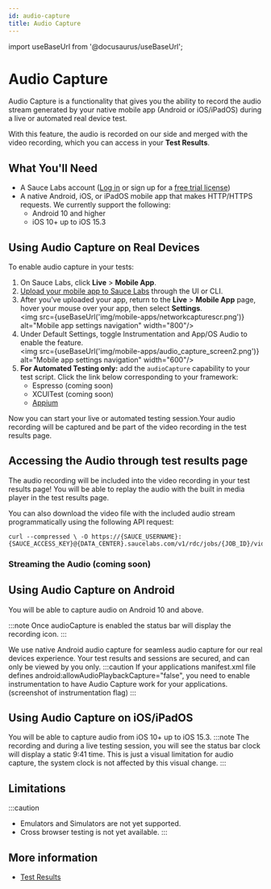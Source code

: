 ```yaml
---
id: audio-capture
title: Audio Capture
---
```

import useBaseUrl from '@docusaurus/useBaseUrl';

# Audio Capture 

Audio Capture is a functionality that gives you the ability to record the audio stream generated by your native mobile app (Android or iOS/iPadOS) during a live or automated real device test. 

With this feature, the audio is recorded on our side and merged with the video recording, which you can access in your **Test Results**.

## What You'll Need

* A Sauce Labs account ([Log in](https://accounts.saucelabs.com/am/XUI/#login/) or sign up for a [free trial license](https://saucelabs.com/sign-up))
* A native Android, iOS, or iPadOS mobile app that makes HTTP/HTTPS requests. We currently support the following:
  * Android 10 and higher
  * iOS 10+ up to iOS 15.3


## Using Audio Capture on Real Devices

To enable audio capture in your tests: 
 
1. On Sauce Labs, click **Live** > **Mobile App**.
2. [Upload your mobile app to Sauce Labs](/mobile-apps/app-storage) through the UI or CLI.
3. After you’ve uploaded your app, return to the **Live** > **Mobile App** page, hover your mouse over your app, then select **Settings**. <br/><img src={useBaseUrl('img/mobile-apps/networkcapturescr.png')} alt="Mobile app settings navigation" width="800"/>
4. Under Default Settings, toggle Instrumentation and App/OS Audio to enable the feature. <br/><img src={useBaseUrl('img/mobile-apps/audio_capture_screen2.png')} alt="Mobile app settings navigation" width="600"/>
5. **For Automated Testing only:** add the `audioCapture` capability to your test script. Click the link below corresponding to your framework:
   * Espresso (coming soon)
   * XCUITest (coming soon)
   * [Appium](/dev/test-configuration-options/#audiocapture)
  
  
Now you can start your live or automated testing session.Your audio recording will be captured and be part of the video recording in the test results page.

## Accessing the Audio through test results page

The audio recording will be included into the video recording in your test results page! You will be able to replay the audio with the built in media player in the test results page. 

You can also download the video file with the included audio stream programmatically using the following API request: 

```
curl --compressed \ -O https://{SAUCE_USERNAME}:{SAUCE_ACCESS_KEY}@{DATA_CENTER}.saucelabs.com/v1/rdc/jobs/{JOB_ID}/video.mp4
```

### Streaming the Audio (coming soon)

## Using Audio Capture on Android

You will be able to capture audio on Android 10 and above.

:::note
Once audioCapture is enabled the status bar will display the recording icon.
:::

We use native Android audio capture for seamless audio capture for our real devices experience. Your test results and sessions are secured, and can only be viewed by you only.
:::caution
If your applications manifest.xml file defines android:allowAudioPlaybackCapture="false", you need to enable instrumentation to have Audio Capture work for your applications. 
(screenshot of instrumentation flag)
:::


## Using Audio Capture on iOS/iPadOS

You will be able to capture audio from iOS 10+ up to iOS 15.3. 
:::note
The  recording and during a live testing session, you will see the status bar clock will display a static 9:41 time. This is just a visual limitation for audio capture, the system clock is not affected by this visual change. 
:::


## Limitations

:::caution
* Emulators and Simulators are not yet supported. 
* Cross browser testing is not yet available. 
:::

## More information

* [Test Results](/test-results/)
